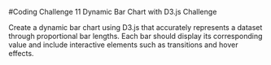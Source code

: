 #Coding Challenge 11
Dynamic Bar Chart with D3.js Challenge

Create a dynamic bar chart using D3.js that accurately represents a dataset through proportional bar lengths. 
Each bar should display its corresponding value and include interactive elements such as transitions and hover effects.
